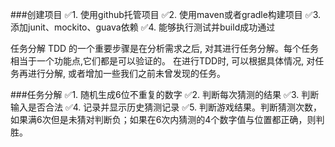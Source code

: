 ###创建项目
:white_check_mark:1. 使用github托管项目
:white_check_mark:2. 使用maven或者gradle构建项目
:white_check_mark:3. 添加junit、mockito、guava依赖
:white_check_mark:4. 能够执行测试并build成功通过


任务分解
TDD 的一个重要步骤是在分析需求之后, 对其进行任务分解。每个任务相当于一个功能点,它们都是可以验证的。
在进行TDD时, 可以根据具体情况, 对任务再进行分解, 或者增加一些我们之前未曾发现的任务。

###任务分解
:white_check_mark:1. 随机生成6位不重复的数字
:white_check_mark:2. 判断每次猜测的结果
:white_check_mark:3. 判断输入是否合法
:white_check_mark:4. 记录并显示历史猜测记录
:white_check_mark:5. 判断游戏结果。判断猜测次数，如果满6次但是未猜对判断负；如果在6次内猜测的4个数字值与位置都正确，则判胜。


